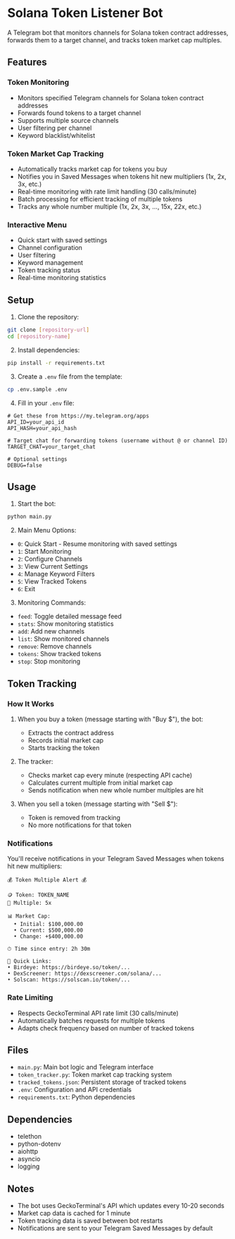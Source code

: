 # Solana Token Listener Bot

A Telegram bot that monitors channels for Solana token contract addresses, forwards them to a target channel, and tracks token market cap multiples.

## Features

### Token Monitoring
- Monitors specified Telegram channels for Solana token contract addresses
- Forwards found tokens to a target channel
- Supports multiple source channels
- User filtering per channel
- Keyword blacklist/whitelist

### Token Market Cap Tracking
- Automatically tracks market cap for tokens you buy
- Notifies you in Saved Messages when tokens hit new multipliers (1x, 2x, 3x, etc.)
- Real-time monitoring with rate limit handling (30 calls/minute)
- Batch processing for efficient tracking of multiple tokens
- Tracks any whole number multiple (1x, 2x, 3x, ..., 15x, 22x, etc.)

### Interactive Menu
- Quick start with saved settings
- Channel configuration
- User filtering
- Keyword management
- Token tracking status
- Real-time monitoring statistics

## Setup

1. Clone the repository:
```bash
git clone [repository-url]
cd [repository-name]
```

2. Install dependencies:
```bash
pip install -r requirements.txt
```

3. Create a `.env` file from the template:
```bash
cp .env.sample .env
```

4. Fill in your `.env` file:
```env
# Get these from https://my.telegram.org/apps
API_ID=your_api_id
API_HASH=your_api_hash

# Target chat for forwarding tokens (username without @ or channel ID)
TARGET_CHAT=your_target_chat

# Optional settings
DEBUG=false
```

## Usage

1. Start the bot:
```bash
python main.py
```

2. Main Menu Options:
- `0`: Quick Start - Resume monitoring with saved settings
- `1`: Start Monitoring
- `2`: Configure Channels
- `3`: View Current Settings
- `4`: Manage Keyword Filters
- `5`: View Tracked Tokens
- `6`: Exit

3. Monitoring Commands:
- `feed`: Toggle detailed message feed
- `stats`: Show monitoring statistics
- `add`: Add new channels
- `list`: Show monitored channels
- `remove`: Remove channels
- `tokens`: Show tracked tokens
- `stop`: Stop monitoring

## Token Tracking

### How It Works
1. When you buy a token (message starting with "Buy $"), the bot:
   - Extracts the contract address
   - Records initial market cap
   - Starts tracking the token

2. The tracker:
   - Checks market cap every minute (respecting API cache)
   - Calculates current multiple from initial market cap
   - Sends notification when new whole number multiples are hit

3. When you sell a token (message starting with "Sell $"):
   - Token is removed from tracking
   - No more notifications for that token

### Notifications
You'll receive notifications in your Telegram Saved Messages when tokens hit new multipliers:
```
💰 Token Multiple Alert 💰

🪙 Token: TOKEN_NAME
🎯 Multiple: 5x

📊 Market Cap:
  • Initial: $100,000.00
  • Current: $500,000.00
  • Change: +$400,000.00

⏱ Time since entry: 2h 30m

🔗 Quick Links:
• Birdeye: https://birdeye.so/token/...
• DexScreener: https://dexscreener.com/solana/...
• Solscan: https://solscan.io/token/...
```

### Rate Limiting
- Respects GeckoTerminal API rate limit (30 calls/minute)
- Automatically batches requests for multiple tokens
- Adapts check frequency based on number of tracked tokens

## Files
- `main.py`: Main bot logic and Telegram interface
- `token_tracker.py`: Token market cap tracking system
- `tracked_tokens.json`: Persistent storage of tracked tokens
- `.env`: Configuration and API credentials
- `requirements.txt`: Python dependencies

## Dependencies
- telethon
- python-dotenv
- aiohttp
- asyncio
- logging

## Notes
- The bot uses GeckoTerminal's API which updates every 10-20 seconds
- Market cap data is cached for 1 minute
- Token tracking data is saved between bot restarts
- Notifications are sent to your Telegram Saved Messages by default
  